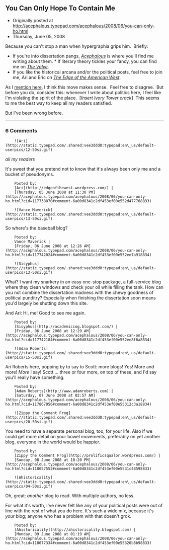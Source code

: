 ## You Can Only Hope To Contain Me

 * Originally posted at http://acephalous.typepad.com/acephalous/2008/06/you-can-only-ho.html
 * Thursday, June 05, 2008



Because you can't stop a man when hypergraphia grips him.  Briefly:

*   If you're into dissertation pangs, _[Acephalous](http://acephalous.typepad.com/)_ is where you'll find me writing about them. *   If literary theory tickles your fancy, you can find me on [_The Valve_](http://thevalve.org/).
*   If you like the historical arcana and/or the political posts, feel free to join me, Ari and Eric on [_The Edge of the American West_](http://edgeofthewest.wordpress.com/2008/06/05/the-guy-from-that-place-you-know-the-one-that-thing-happened-to/). 

As I [mention here](http://edgeofthewest.wordpress.com/2008/06/05/loose-the-screaming-flying-babies/#comment-11432), I think this move makes sense.  Feel free to disagree.  But before you do, consider this: whenever I write about politics here, I feel like I'm violating the spirit of the place.  [_Insert Ivory Tower crack_]  This seems to me the best way to keep all my readers satisfied.

But I've been wrong before.

		

* * *

### 6 Comments 

		

                
[]()

	

		![Ari](http://static.typepad.com/.shared:vee3ddd0:typepad:en\_us/default-userpics/12-50si.gif)
	

	

		

_all my readers_

It's sweet that you pretend not to know that it's always been only me and a bucket of pseudonyms.

	

		Posted by:
		[Ari](http://edgeofthewest.wordpress.com/) |
		[Thursday, 05 June 2008 at 11:30 PM](http://acephalous.typepad.com/acephalous/2008/06/you-can-only-ho.html?cid=117738870#comment-6a00d8341c2df453ef00e552d477768833)

[]()

	

		![Vance Maverick](http://static.typepad.com/.shared:vee3ddd0:typepad:en\_us/default-userpics/13-50si.gif)
	

	

		

So where's the baseball blog?

	

		Posted by:
		Vance Maverick |
		[Friday, 06 June 2008 at 12:26 AM](http://acephalous.typepad.com/acephalous/2008/06/you-can-only-ho.html?cid=117742024#comment-6a00d8341c2df453ef00e552ee7a918834)

[]()

	

		![Sisyphus](http://static.typepad.com/.shared:vee3ddd0:typepad:en\_us/default-userpics/13-50si.gif)
	

	

		

What? I want my snarkery in an easy one-stop package, a full-service blog where they clean windows and check your  oil while filling the tank. How can you not combine the dissertation madness with the chewy goodness of political punditry? Especially when finishing the dissertation soon means you'd largely be shutting down this site. 

And Ari: Hi, me! Good to see me again.

	

		Posted by:
		[Sisyphus](http://academiccog.blogspot.com/) |
		[Friday, 06 June 2008 at 12:29 AM](http://acephalous.typepad.com/acephalous/2008/06/you-can-only-ho.html?cid=117742184#comment-6a00d8341c2df453ef00e552ee8f6a8834)

[]()

	

		![Adam Roberts](http://static.typepad.com/.shared:vee3ddd0:typepad:en\_us/default-userpics/15-50si.gif)
	

	

		

Ari Roberts here, popping by to say to Scott: more blogs!  Yes!  More and more!  _More_ I say!  Scott ... three or four more, on top of these, and I'd say you'll really have something.

	

		Posted by:
		[Adam Roberts](http://www.adamroberts.com) |
		[Saturday, 07 June 2008 at 02:57 AM](http://acephalous.typepad.com/acephalous/2008/06/you-can-only-ho.html?cid=117867056#comment-6a00d8341c2df453ef00e55312c3a18834)

[]()

	

		![Zippy the Comment Frog](http://static.typepad.com/.shared:vee3ddd0:typepad:en\_us/default-userpics/20-50si.gif)
	

	

		

You need to have a separate personal blog, too, for your life.  Also if we could get more detail on your bowel movements, preferably on yet another blog, everyone in the world would be happier.

	

		Posted by:
		[Zippy the Comment Frog](http://prolificsqualor.wordpress.com/) |
		[Sunday, 08 June 2008 at 10:20 PM](http://acephalous.typepad.com/acephalous/2008/06/you-can-only-ho.html?cid=118057552#comment-6a00d8341c2df453ef00e5531c48598833)

[]()

	

		![Ahistoricality](http://static.typepad.com/.shared:vee3ddd0:typepad:en\_us/default-userpics/04-50si.gif)
	

	

		

Oh, great: _another_ blog to read. With multiple authors, no less. 

For what it's worth, I've never felt like any of your political posts were out of line with the rest of what you do here. It's such a wide mix, because it's _your_ blog; anyone who has a problem with that doesn't grok. 

	

		Posted by:
		[Ahistoricality](http://ahistoricality.blogspot.com) |
		[Monday, 09 June 2008 at 01:19 AM](http://acephalous.typepad.com/acephalous/2008/06/you-can-only-ho.html?cid=118077334#comment-6a00d8341c2df453ef00e55320b8b98833)

		

        